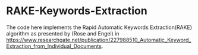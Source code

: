 # RAKE-Keywords-Extraction

The code here implements the Rapid Automatic Keywords Extraction(RAKE) algorithm as
presented by (Rose and Engel) in https://www.researchgate.net/publication/227988510_Automatic_Keyword_Extraction_from_Individual_Documents.
